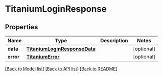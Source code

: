 # TitaniumLoginResponse


## Properties
Name | Type | Description | Notes
------------ | ------------- | ------------- | -------------
**data** | [**TitaniumLoginResponseData**](TitaniumLoginResponseData.md) |  | [optional] 
**error** | [**TitaniumError**](TitaniumError.md) |  | [optional] 

[[Back to Model list]](../README.md#documentation-for-models) [[Back to API list]](../README.md#documentation-for-api-endpoints) [[Back to README]](../README.md)


